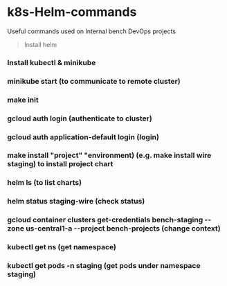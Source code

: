 # k8s-Helm-commands
Useful commands used on Internal bench DevOps projects

>Install helm
### Install kubectl & minikube
### minikube start (to communicate to remote cluster)
### make init
### gcloud auth login (authenticate to cluster)
### gcloud auth application-default login (login)
### make install "project" "environment) (e.g. make install wire staging) to install project chart
### helm ls (to list charts)
### helm status staging-wire (check status)
### gcloud container clusters get-credentials bench-staging --zone us-central1-a --project bench-projects (change context)
### kubectl get ns (get namespace)
### kubectl get pods -n staging (get pods under namespace staging)

